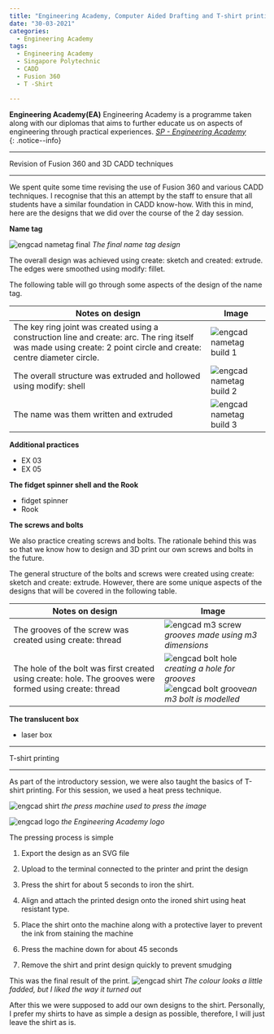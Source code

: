 ```yaml
---
title: "Engineering Academy, Computer Aided Drafting and T-shirt printing"
date: "30-03-2021"
categories:
  - Engineering Academy
tags:
  - Engineering Academy
  - Singapore Polytechnic
  - CADD
  - Fusion 360
  - T -Shirt

---
```


**Engineering Academy(EA)** Engineering Academy is a programme taken along with our diplomas that aims to further educate us on aspects of engineering through practical experiences. 
<cite><a href="https://www.sp.edu.sg/engineering-cluster/engineering-academy">SP - Engineering Academy</a></cite>  
{: .notice--info}

***

Revision of Fusion 360 and 3D CADD techniques

***

We spent quite some time revising the use of Fusion 360 and various CADD techniques. I recognise that this an attempt by the staff to ensure that all students have a similar foundation in CADD know-how. With this in mind, here are the designs that we did over the course of the 2 day session.

<strong>Name tag</strong>

![engcad nametag final](/assets/images/2021-03-29-engcad-cadd-shirt/EA_nametag.png)
<em>The final name tag design</em>

The overall design was achieved using create: sketch and created: extrude. The edges were smoothed using modify: fillet.

The following table will go through some aspects of the design of the name tag.

| Notes on design | Image |
| ----------- | ----------- |
|The key ring joint was created using a construction line and create: arc. The ring itself was made using create: 2 point circle and create: centre diameter circle. |![engcad nametag build 1](/assets/images/2021-03-29-engcad-cadd-shirt/EA_nametag_build1.png)|
|The overall structure was extruded and hollowed using modify: shell|![engcad nametag build 2](/assets/images/2021-03-29-engcad-cadd-shirt/EA_nametag_build2.png)|
|The name was them written and extruded|![engcad nametag build 3](/assets/images/2021-03-29-engcad-cadd-shirt/EA_nametag_build3.png)|

<strong>Additional practices</strong>
- EX 03
- EX 05

<strong>The fidget spinner shell and the Rook</strong>
- fidget spinner
- Rook

<strong>The screws and bolts</strong>

We also practice creating screws and bolts. The rationale behind this was so that we know how to design and 3D print our own screws and bolts in the future.

The general structure of the bolts and screws were created using create: sketch and create: extrude. However, there are some unique aspects of the designs that will be covered in the following table.

| Notes on design | Image |
| ----------- | ----------- |
| The grooves of the screw was created using create: thread| ![engcad m3 screw](/assets/images/2021-03-29-engcad-cadd-shirt/EA_nametag_build2.png)<em>grooves made using m3 dimensions</em>|
| The hole of the bolt was first created using create: hole. The grooves were formed using create: thread| ![engcad bolt hole](/assets/images/2021-03-29-engcad-cadd-shirt/EA_bolt1.png)<em>creating a hole for grooves</em> <br> ![engcad bolt groove](/assets/images/2021-03-29-engcad-cadd-shirt/EA_bolt2.png)<em>an m3 bolt is modelled</em>|



<strong>The translucent box</strong>
- laser box



***

T-shirt printing

***
As part of the introductory session, we were also taught the basics of T-shirt printing. For this session, we used a heat press technique.

![engcad shirt](/assets/images/2021-03-29-engcad-cadd-shirt/shirt-machine.jpeg)
<em>the press machine used to press the image</em>

![engcad logo](/assets/images/2021-03-29-engcad-cadd-shirt/EA_logo.png)
<em>the Engineering Academy logo</em>

The pressing process is simple

1. Export the design as an SVG file

2. Upload to the terminal connected to the printer and print the design

3. Press the shirt for about 5 seconds to iron the shirt.

4. Align and attach the printed design onto the ironed shirt using heat resistant type.

5. Place the shirt onto the machine along with a protective layer to prevent the ink from staining the machine

6. Press the machine down for about 45 seconds

7. Remove the shirt and print design quickly to prevent smudging

This was the final result of the print.
![engcad shirt](/assets/images/common/Placeholder.png)
<em>The colour looks a little fadded, but I liked the way it turned out</em>

After this we were supposed to add our own designs to the shirt. Personally, I prefer my shirts to have as simple a design as possible, therefore, I will just leave the shirt as is.




